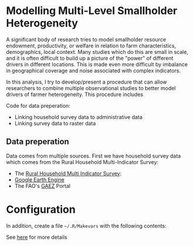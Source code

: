 # Modelling Multi-Level Smallholder Heterogeneity

A significant body of research tries to model smallholder resource endowment,
productivity, or welfare in relation to farm characteristics, demographics,
local context. Many studies which do this are small in scale, and it is 
often difficult to build up a picture of the "power" of different drivers
in different locations. This is made even more difficult by imbalance in 
geographical coverage and noise associated with complex indicators.

In this analysis, I try to develop/present a procedure that can allow
researchers to combine multiple observational studies to better model
drivers of farmer heterogeneity. This procedure includes

Code for data preperation:

- Linking household survey data to administrative data
- Linking survey data to raster data

## Data preperation

Data comes from multiple sources. First we have
household survey data which comes from the Rural 
Household Multi-Indicator Survey:

* The [Rural Household Multi Indicator Survey](https://dataverse.harvard.edu/dataset.xhtml?persistentId=doi:10.7910/DVN/TFXQJN):
* [Google Earth Engine](https://code.earthengine.google.com/)
* The FAO's [GAEZ](https://gaez.fao.org/pages/data-viewer) Portal

 

# Configuration


In addition, create a file `~/.R/Makevars` with the following contents:

See [here](https://github.com/stan-dev/rstan/issues/892)
for more details
